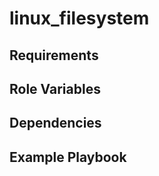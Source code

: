 linux_filesystem
=========



Requirements
------------



Role Variables
--------------



Dependencies
------------



Example Playbook
----------------
